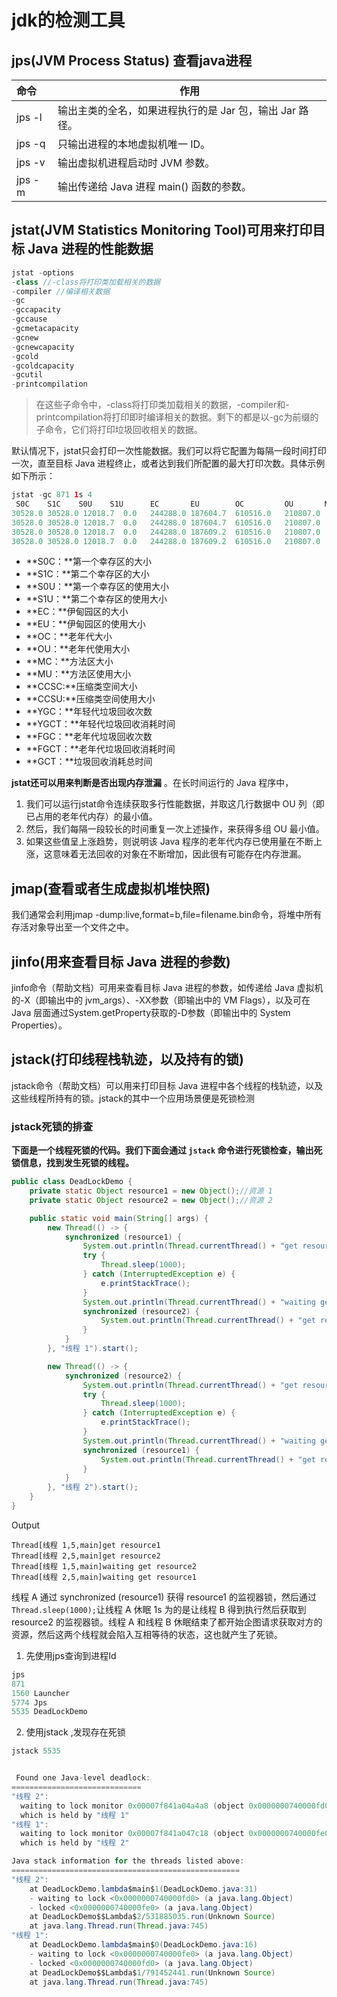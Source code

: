 # jdk的检测工具

## jps(JVM Process Status) 查看java进程
| 命令   | 作用                                                     |
| :----- | -------------------------------------------------------- |
| jps -l | 输出主类的全名，如果进程执行的是 Jar 包，输出 Jar 路径。 |
| jps -q | 只输出进程的本地虚拟机唯一 ID。|
| jps -v| 输出虚拟机进程启动时 JVM 参数。|
| jps -m | 输出传递给 Java 进程 main() 函数的参数。|

## jstat(JVM Statistics Monitoring Tool)可用来打印目标 Java 进程的性能数据
```java
jstat -options
-class //-class将打印类加载相关的数据
-compiler //编译相关数据
-gc
-gccapacity
-gccause
-gcmetacapacity
-gcnew
-gcnewcapacity
-gcold
-gcoldcapacity
-gcutil
-printcompilation
```

> 在这些子命令中，-class将打印类加载相关的数据，-compiler和-printcompilation将打印即时编译相关的数据。剩下的都是以-gc为前缀的子命令，它们将打印垃圾回收相关的数据。

默认情况下，jstat只会打印一次性能数据。我们可以将它配置为每隔一段时间打印一次，直至目标 Java 进程终止，或者达到我们所配置的最大打印次数。具体示例如下所示：



```java
jstat -gc 871 1s 4
 S0C    S1C    S0U    S1U      EC       EU        OC         OU       MC     MU    CCSC   CCSU   YGC     YGCT    FGC    FGCT     GCT
30528.0 30528.0 12018.7  0.0   244288.0 187604.7  610516.0   210807.0  300836.0 272444.7 39284.0 33718.0    590   81.140  40     46.671  127.810
30528.0 30528.0 12018.7  0.0   244288.0 187604.7  610516.0   210807.0  300836.0 272444.7 39284.0 33718.0    590   81.140  40     46.671  127.810
30528.0 30528.0 12018.7  0.0   244288.0 187609.2  610516.0   210807.0  300836.0 272444.7 39284.0 33718.0    590   81.140  40     46.671  127.810
30528.0 30528.0 12018.7  0.0   244288.0 187609.2  610516.0   210807.0  300836.0 272444.7 39284.0 33718.0    590   81.140  40     46.671  127.810
```

- **S0C：**第一个幸存区的大小
- **S1C：**第二个幸存区的大小
- **S0U：**第一个幸存区的使用大小
- **S1U：**第二个幸存区的使用大小
- **EC：**伊甸园区的大小
- **EU：**伊甸园区的使用大小
- **OC：**老年代大小
- **OU：**老年代使用大小
- **MC：**方法区大小
- **MU：**方法区使用大小
- **CCSC:**压缩类空间大小
- **CCSU:**压缩类空间使用大小
- **YGC：**年轻代垃圾回收次数
- **YGCT：**年轻代垃圾回收消耗时间
- **FGC：**老年代垃圾回收次数
- **FGCT：**老年代垃圾回收消耗时间
- **GCT：**垃圾回收消耗总时间

**jstat还可以用来判断是否出现内存泄漏**  。在长时间运行的 Java 程序中，

1. 我们可以运行jstat命令连续获取多行性能数据，并取这几行数据中 OU 列（即已占用的老年代内存）的最小值。
2. 然后，我们每隔一段较长的时间重复一次上述操作，来获得多组 OU 最小值。
3. 如果这些值呈上涨趋势，则说明该 Java 程序的老年代内存已使用量在不断上涨，这意味着无法回收的对象在不断增加，因此很有可能存在内存泄漏。

## jmap(查看或者生成虚拟机堆快照)

我们通常会利用jmap -dump:live,format=b,file=filename.bin命令，将堆中所有存活对象导出至一个文件之中。



## jinfo(用来查看目标 Java 进程的参数)

jinfo命令（帮助文档）可用来查看目标 Java 进程的参数，如传递给 Java 虚拟机的-X（即输出中的 jvm_args）、-XX参数（即输出中的 VM Flags），以及可在 Java 层面通过System.getProperty获取的-D参数（即输出中的 System Properties）。



## jstack(打印线程栈轨迹，以及持有的锁)

jstack命令（帮助文档）可以用来打印目标 Java 进程中各个线程的栈轨迹，以及这些线程所持有的锁。jstack的其中一个应用场景便是死锁检测



### jstack死锁的排查

**下面是一个线程死锁的代码。我们下面会通过 `jstack` 命令进行死锁检查，输出死锁信息，找到发生死锁的线程。**

```java
public class DeadLockDemo {
    private static Object resource1 = new Object();//资源 1
    private static Object resource2 = new Object();//资源 2

    public static void main(String[] args) {
        new Thread(() -> {
            synchronized (resource1) {
                System.out.println(Thread.currentThread() + "get resource1");
                try {
                    Thread.sleep(1000);
                } catch (InterruptedException e) {
                    e.printStackTrace();
                }
                System.out.println(Thread.currentThread() + "waiting get resource2");
                synchronized (resource2) {
                    System.out.println(Thread.currentThread() + "get resource2");
                }
            }
        }, "线程 1").start();

        new Thread(() -> {
            synchronized (resource2) {
                System.out.println(Thread.currentThread() + "get resource2");
                try {
                    Thread.sleep(1000);
                } catch (InterruptedException e) {
                    e.printStackTrace();
                }
                System.out.println(Thread.currentThread() + "waiting get resource1");
                synchronized (resource1) {
                    System.out.println(Thread.currentThread() + "get resource1");
                }
            }
        }, "线程 2").start();
    }
}
```

Output

```
Thread[线程 1,5,main]get resource1
Thread[线程 2,5,main]get resource2
Thread[线程 1,5,main]waiting get resource2
Thread[线程 2,5,main]waiting get resource1
```

线程 A 通过 synchronized (resource1) 获得 resource1 的监视器锁，然后通过`Thread.sleep(1000);`让线程 A 休眠 1s 为的是让线程 B 得到执行然后获取到 resource2 的监视器锁。线程 A 和线程 B 休眠结束了都开始企图请求获取对方的资源，然后这两个线程就会陷入互相等待的状态，这也就产生了死锁。

1. 先使用jps查询到进程Id

```java
jps
871
1560 Launcher
5774 Jps
5535 DeadLockDemo
```

2. 使用jstack ,发现存在死锁

```java
jstack 5535


 Found one Java-level deadlock:
=============================
"线程 2":
  waiting to lock monitor 0x00007f841a04a4a8 (object 0x0000000740000fd0, a java.lang.Object),
  which is held by "线程 1"
"线程 1":
  waiting to lock monitor 0x00007f841a047c18 (object 0x0000000740000fe0, a java.lang.Object),
  which is held by "线程 2"

Java stack information for the threads listed above:
===================================================
"线程 2":
	at DeadLockDemo.lambda$main$1(DeadLockDemo.java:31)
	- waiting to lock <0x0000000740000fd0> (a java.lang.Object)
	- locked <0x0000000740000fe0> (a java.lang.Object)
	at DeadLockDemo$$Lambda$2/531885035.run(Unknown Source)
	at java.lang.Thread.run(Thread.java:745)
"线程 1":
	at DeadLockDemo.lambda$main$0(DeadLockDemo.java:16)
	- waiting to lock <0x0000000740000fe0> (a java.lang.Object)
	- locked <0x0000000740000fd0> (a java.lang.Object)
	at DeadLockDemo$$Lambda$1/791452441.run(Unknown Source)
	at java.lang.Thread.run(Thread.java:745)

```

